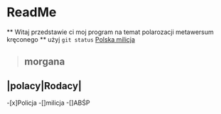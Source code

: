 # ReadMe
** Witaj przedstawie ci moj program na temat polarozacji metawersum kręconego **
użyj `git status`
[Polska milicja](https://policja.pl/)
>## morgana
|polacy|Rodacy|
-----
-[x]Policja
-[]milicja 
-[]ABŚP

